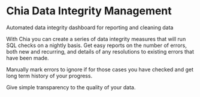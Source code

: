 # Chia Data Integrity Management
Automated data integrity dashboard for reporting and cleaning data

With Chia you can create a series of data integrity measures that will run SQL checks on a nightly basis. Get easy reports on the number of errors, both new and recurring, and details of any resolutions to existing errors that have been made.

Manually mark errors to ignore if for those cases you have checked and get long term history of your progress.

Give simple transparency to the quality of your data.